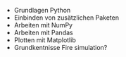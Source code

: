 - Grundlagen Python
- Einbinden von zusätzlichen Paketen
- Arbeiten mit NumPy
- Arbeiten mit Pandas
- Plotten mit Matplotlib
- Grundkentnisse Fire simulation?